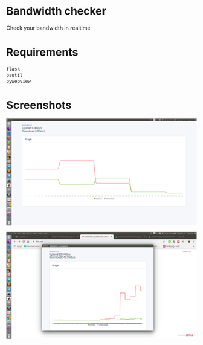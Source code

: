 # Bandwidth checker

Check your bandwidth in realtime

# Requirements
```
flask
psutil
pywebview
```

# Screenshots
!['img'](working.png)

!['img'](working2.png)
